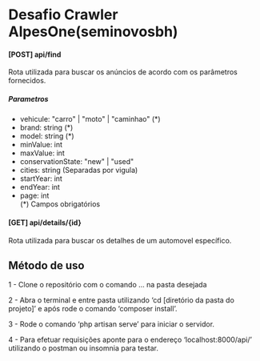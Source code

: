 # Desafio Crawler AlpesOne(seminovosbh)

#### [POST] api/find
Rota utilizada para buscar os anúncios de acordo com os parâmetros fornecidos.

##### Parametros
- vehicule: "carro" | "moto" | "caminhao" (*)
- brand: string (*)
- model: string (*)
- minValue: int
- maxValue: int
- conservationState: "new" | "used"
- cities: string  (Separadas por vigula)
- startYear: int
- endYear: int
- page: int\
(*) Campos obrigatórios

#### [GET] api/details/{id}
Rota utilizada para buscar os detalhes de um automovel específico.

## Método de uso

1 - Clone o repositório com o comando ... na pasta desejada

2 - Abra o terminal e entre pasta utilizando ‘cd [diretório da pasta do projeto]’ e após rode o comando ‘composer install’.

3 - Rode o comando ‘php artisan serve’ para iniciar o servidor.

4 - Para efetuar requisições aponte para o endereço ‘localhost:8000/api/’ utilizando o postman ou insomnia para testar.
